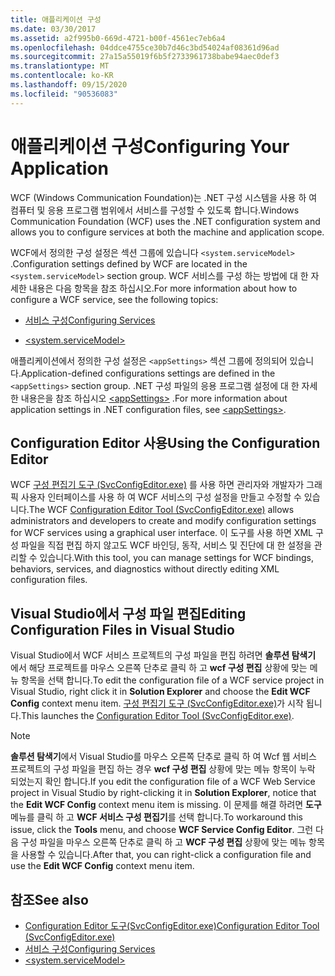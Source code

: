 ```yaml
---
title: 애플리케이션 구성
ms.date: 03/30/2017
ms.assetid: a2f995b0-669d-4721-b00f-4561ec7eb6a4
ms.openlocfilehash: 04ddce4755ce30b7d46c3bd54024af08361d96ad
ms.sourcegitcommit: 27a15a55019f6b5f2733961738babe94aec0def3
ms.translationtype: MT
ms.contentlocale: ko-KR
ms.lasthandoff: 09/15/2020
ms.locfileid: "90536083"
---
```

# <a name="configuring-your-application"></a><span data-ttu-id="4e1ac-102">애플리케이션 구성</span><span class="sxs-lookup"><span data-stu-id="4e1ac-102">Configuring Your Application</span></span>
<span data-ttu-id="4e1ac-103">WCF (Windows Communication Foundation)는 .NET 구성 시스템을 사용 하 여 컴퓨터 및 응용 프로그램 범위에서 서비스를 구성할 수 있도록 합니다.</span><span class="sxs-lookup"><span data-stu-id="4e1ac-103">Windows Communication Foundation (WCF) uses the .NET configuration system and allows you to configure services at both the machine and application scope.</span></span>  
  
 <span data-ttu-id="4e1ac-104">WCF에서 정의한 구성 설정은 섹션 그룹에 있습니다 `<system.serviceModel>` .</span><span class="sxs-lookup"><span data-stu-id="4e1ac-104">Configuration settings defined by WCF are located in the `<system.serviceModel>` section group.</span></span> <span data-ttu-id="4e1ac-105">WCF 서비스를 구성 하는 방법에 대 한 자세한 내용은 다음 항목을 참조 하십시오.</span><span class="sxs-lookup"><span data-stu-id="4e1ac-105">For more information about how to configure a WCF service, see the following topics:</span></span>  
  
- [<span data-ttu-id="4e1ac-106">서비스 구성</span><span class="sxs-lookup"><span data-stu-id="4e1ac-106">Configuring Services</span></span>](../configuring-services.md)  
  
- [\<system.serviceModel>](../../configure-apps/file-schema/wcf/system-servicemodel.md)  
  
 <span data-ttu-id="4e1ac-107">애플리케이션에서 정의한 구성 설정은 `<appSettings>` 섹션 그룹에 정의되어 있습니다.</span><span class="sxs-lookup"><span data-stu-id="4e1ac-107">Application-defined configurations settings are defined in the `<appSettings>` section group.</span></span> <span data-ttu-id="4e1ac-108">.NET 구성 파일의 응용 프로그램 설정에 대 한 자세한 내용은을 참조 하십시오 [\<appSettings>](/previous-versions/dotnet/netframework-4.0/ms228154(v=vs.100)) .</span><span class="sxs-lookup"><span data-stu-id="4e1ac-108">For more information about application settings in .NET configuration files, see [\<appSettings>](/previous-versions/dotnet/netframework-4.0/ms228154(v=vs.100)).</span></span>  
  
## <a name="using-the-configuration-editor"></a><span data-ttu-id="4e1ac-109">Configuration Editor 사용</span><span class="sxs-lookup"><span data-stu-id="4e1ac-109">Using the Configuration Editor</span></span>  
 <span data-ttu-id="4e1ac-110">WCF [구성 편집기 도구 (SvcConfigEditor.exe)](../configuration-editor-tool-svcconfigeditor-exe.md) 를 사용 하면 관리자와 개발자가 그래픽 사용자 인터페이스를 사용 하 여 WCF 서비스의 구성 설정을 만들고 수정할 수 있습니다.</span><span class="sxs-lookup"><span data-stu-id="4e1ac-110">The WCF [Configuration Editor Tool (SvcConfigEditor.exe)](../configuration-editor-tool-svcconfigeditor-exe.md) allows administrators and developers to create and modify configuration settings for WCF services using a graphical user interface.</span></span> <span data-ttu-id="4e1ac-111">이 도구를 사용 하면 XML 구성 파일을 직접 편집 하지 않고도 WCF 바인딩, 동작, 서비스 및 진단에 대 한 설정을 관리할 수 있습니다.</span><span class="sxs-lookup"><span data-stu-id="4e1ac-111">With this tool, you can manage settings for WCF bindings, behaviors, services, and diagnostics without directly editing XML configuration files.</span></span>  
  
## <a name="editing-configuration-files-in-visual-studio"></a><span data-ttu-id="4e1ac-112">Visual Studio에서 구성 파일 편집</span><span class="sxs-lookup"><span data-stu-id="4e1ac-112">Editing Configuration Files in Visual Studio</span></span>  
 <span data-ttu-id="4e1ac-113">Visual Studio에서 WCF 서비스 프로젝트의 구성 파일을 편집 하려면 **솔루션 탐색기** 에서 해당 프로젝트를 마우스 오른쪽 단추로 클릭 하 고 **wcf 구성 편집** 상황에 맞는 메뉴 항목을 선택 합니다.</span><span class="sxs-lookup"><span data-stu-id="4e1ac-113">To edit the configuration file of a WCF service project in Visual Studio, right click it in **Solution Explorer** and choose the **Edit WCF Config** context menu item.</span></span> <span data-ttu-id="4e1ac-114">[구성 편집기 도구 (SvcConfigEditor.exe)](../configuration-editor-tool-svcconfigeditor-exe.md)가 시작 됩니다.</span><span class="sxs-lookup"><span data-stu-id="4e1ac-114">This launches the [Configuration Editor Tool (SvcConfigEditor.exe)](../configuration-editor-tool-svcconfigeditor-exe.md).</span></span>  
  
> [!NOTE]
> <span data-ttu-id="4e1ac-115">**솔루션 탐색기**에서 Visual Studio를 마우스 오른쪽 단추로 클릭 하 여 Wcf 웹 서비스 프로젝트의 구성 파일을 편집 하는 경우 **wcf 구성 편집** 상황에 맞는 메뉴 항목이 누락 되었는지 확인 합니다.</span><span class="sxs-lookup"><span data-stu-id="4e1ac-115">If you edit the configuration file of a WCF Web Service project in Visual Studio by right-clicking it in **Solution Explorer**, notice that the **Edit WCF Config** context menu item is missing.</span></span> <span data-ttu-id="4e1ac-116">이 문제를 해결 하려면 **도구** 메뉴를 클릭 하 고 **WCF 서비스 구성 편집기**를 선택 합니다.</span><span class="sxs-lookup"><span data-stu-id="4e1ac-116">To workaround this issue, click the **Tools** menu, and choose **WCF Service Config Editor**.</span></span> <span data-ttu-id="4e1ac-117">그런 다음 구성 파일을 마우스 오른쪽 단추로 클릭 하 고 **WCF 구성 편집** 상황에 맞는 메뉴 항목을 사용할 수 있습니다.</span><span class="sxs-lookup"><span data-stu-id="4e1ac-117">After that, you can right-click a configuration file and use the **Edit WCF Config** context menu item.</span></span>  
  
## <a name="see-also"></a><span data-ttu-id="4e1ac-118">참조</span><span class="sxs-lookup"><span data-stu-id="4e1ac-118">See also</span></span>

- [<span data-ttu-id="4e1ac-119">Configuration Editor 도구(SvcConfigEditor.exe)</span><span class="sxs-lookup"><span data-stu-id="4e1ac-119">Configuration Editor Tool (SvcConfigEditor.exe)</span></span>](../configuration-editor-tool-svcconfigeditor-exe.md)
- [<span data-ttu-id="4e1ac-120">서비스 구성</span><span class="sxs-lookup"><span data-stu-id="4e1ac-120">Configuring Services</span></span>](../configuring-services.md)
- [\<system.serviceModel>](../../configure-apps/file-schema/wcf/system-servicemodel.md)
